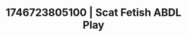 ---
categories:
- Femme domination
- AI-generated
- Cosplay
- Non-binary beauty
- Raw connection
- ASMR
- Morning after
- AI girlfriend fantasy
image: /assets/images/1746723805100.jpg
layout: post
seo:
  description: Featured content with artistic ABDL Play, Scat Fetish. HD images available.
  keywords: ABDL Play, Scat Fetish
  og_image: /assets/images/1746723805100.jpg
  schema_type: VisualArtwork
tags:
- ABDL Play
- Scat Fetish
- '#1746723805100'
title: 1746723805100 | Scat Fetish ABDL Play
---